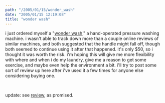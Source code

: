 ```yaml
---
path: "/2005/01/15/wonder_wash" 
date: "2005/01/15 12:19:08" 
title: "wonder wash" 
---
```

<p>i just ordered myself a "<a href="http://www.laundry-alternative.com/washing.html">wonder wash</a>," a hand-operated pressure washing machine. i wasn't able to track down more than a couple online reviews of similar machines, and both suggested that the handle might fall off, though both seemed to continue using it after that happened. it's only $50, so i thought it was worth the risk. i'm hoping this will give me more flexibility with where and when i do my laundry, give me a reason to get some exercise, and maybe even help the environment a bit. i'll try to post some sort of review up here after i've used it a few times for anyone else considering buying one.</p><br><p>update: see <a href="http://weblog.randomchaos.com/index.php?date=2005-01-31&amp;title=wonder+wash+update">review</a>, as promised.</p>